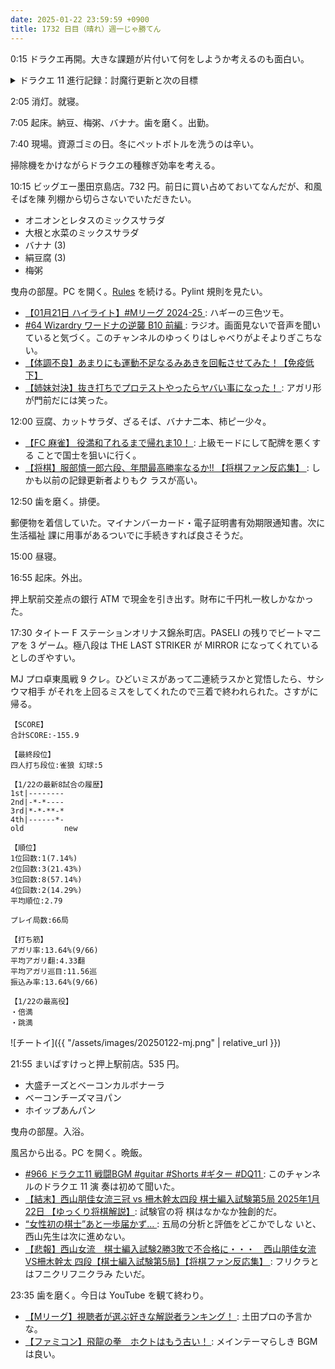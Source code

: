 ```yaml
---
date: 2025-01-22 23:59:59 +0900
title: 1732 日目（晴れ）週一じゃ勝てん
---
```


0:15 ドラクエ再開。大きな課題が片付いて何をしようか考えるのも面白い。

<details><summary>ドラクエ 11 進行記録：討魔行更新と次の目標</summary>
<p>連武討魔行の前半試練の記録更新をしておく。テキトーな順番で。
マダンテが使えるところはベロニカを充てる。
マルティナの HP を気にしなくて良くなったので、タイマンの戦闘にはなるべく採用する。
単純だがこれでいい。</p>
<ul>
  <li>四の試練 14 → 11</li>
  <li>壱の試練 6 → 2</li>
  <li>参の試練 11 → 8</li>
</ul>

<p>種集めのためにカタログをチェック。種をくれる魔物と棲息地を確認。
容易そうなのはちからのたねか。名もなき島でブラウニーの群れを乱獲すればいいと思われる。
効率を上げるために、スキルのたねのときと同様に主人公、カミュ、マルティナの連携技を用いる。
そしてゾーンに入る効率を上げるために、きせきのたね and/or きせきのしずくを用いたい。
これらの物品はべらぼうに高く付くので、その入手戦略を練りたい。</p>
</details>

2:05 消灯。就寝。

7:05 起床。納豆、梅粥、バナナ。歯を磨く。出勤。

7:40 現場。資源ゴミの日。冬にペットボトルを洗うのは辛い。

掃除機をかけながらドラクエの種稼ぎ効率を考える。

10:15 ビッグエー墨田京島店。732 円。前日に買い占めておいてなんだが、和風そばを陳
列棚から切らさないでいただきたい。

* オニオンとレタスのミックスサラダ
* 大根と水菜のミックスサラダ
* バナナ (3)
* 絹豆腐 (3)
* 梅粥

曳舟の部屋。PC を開く。[Rules] を続ける。Pylint 規則を見たい。

* [【01月21日 ハイライト】#Mリーグ 2024-25
  ](https://www.youtube.com/watch?v=hX68baIZX6c): ハギーの三色ツモ。
* [#64 Wizardry ワードナの逆襲 B10 前編
  ](https://www.youtube.com/watch?v=HPvC1dpsxA8): ラジオ。画面見ないで音声を聞い
  ていると気づく。このチャンネルのゆっくりはしゃべりがよそよりぎこちない。
* [【体調不良】あまりにも運動不足なるみあきを回転させてみた！【免疫低下】
  ](https://www.youtube.com/watch?v=t1P48H4JfTY)
* [【姉妹対決】抜き打ちでプロテストやったらヤバい事になった！
  ](https://www.youtube.com/watch?v=8-VaMDilrUM): アガリ形が門前だには笑った。

12:00 豆腐、カットサラダ、ざるそば、バナナ二本、柿ピー少々。

* [【FC 麻雀】 役満和了れるまで帰れま10！
  ](https://www.youtube.com/watch?v=ykqyZ7WEHSI): 上級モードにして配牌を悪くする
  ことで国士を狙いに行く。
* [【将棋】服部慎一郎六段、年間最高勝率なるか!! 【将棋ファン反応集】
  ](https://www.youtube.com/watch?v=INoe1gw0v2c): しかも以前の記録更新者よりもク
  ラスが高い。

12:50 歯を磨く。排便。

郵便物を着信していた。マイナンバーカード・電子証明書有効期限通知書。次に生活福祉
課に用事があるついでに手続きすれば良さそうだ。

15:00 昼寝。

16:55 起床。外出。

押上駅前交差点の銀行 ATM で現金を引き出す。財布に千円札一枚しかなかった。

17:30 タイトー F ステーションオリナス錦糸町店。PASELI の残りでビートマニアを 3
ゲーム。極八段は THE LAST STRIKER が MIRROR になってくれているとしのぎやすい。

MJ プロ卓東風戦 9 クレ。ひどいミスがあって二連続ラスかと覚悟したら、サシウマ相手
がそれを上回るミスをしてくれたので三着で終われられた。さすがに帰る。

```text
【SCORE】
合計SCORE:-155.9

【最終段位】
四人打ち段位:雀狼 幻球:5

【1/22の最新8試合の履歴】
1st|--------
2nd|-*-*----
3rd|*-*-**-*
4th|------*-
old         new

【順位】
1位回数:1(7.14%)
2位回数:3(21.43%)
3位回数:8(57.14%)
4位回数:2(14.29%)
平均順位:2.79

プレイ局数:66局

【打ち筋】
アガリ率:13.64%(9/66)
平均アガリ翻:4.33翻
平均アガリ巡目:11.56巡
振込み率:13.64%(9/66)

【1/22の最高役】
・倍満
・跳満
```

![チートイ]({{ "/assets/images/20250122-mj.png" | relative_url }})

21:55 まいばすけっと押上駅前店。535 円。

* 大盛チーズとベーコンカルボナーラ
* ベーコンチーズマヨパン
* ホイップあんパン

曳舟の部屋。入浴。

風呂から出る。PC を開く。晩飯。

* [#966 ドラクエ11 戦闘BGM #guitar #Shorts #ギター #DQ11
  ](https://www.youtube.com/watch?v=isIMCAAVtAc): このチャンネルのドラクエ 11 演
  奏は初めて聞いた。
* [【結末】西山朋佳女流三冠 vs 柵木幹太四段 棋士編入試験第5局 2025年1月22日
  【ゆっくり将棋解説】](https://www.youtube.com/watch?v=Pp2mwnvHZfI): 試験官の将
  棋はなかなか独創的だ。
* [“女性初の棋士”あと一歩届かず…
  ](https://www.youtube.com/watch?v=Fx3_ctDpFf4): 五局の分析と評価をどこかでしな
  いと、西山先生は次に進めない。
* [【悲報】西山女流　棋士編入試験2勝3敗で不合格に・・・　西山朋佳女流VS柵木幹太
  四段【棋士編入試験第5局】【将棋ファン反応集】
  ](https://www.youtube.com/watch?v=FW1__V14Yj8): フリクラとはフニクリフニクラみ
  たいだ。

23:35 歯を磨く。今日は YouTube を観て終わり。

* [【Mリーグ】視聴者が選ぶ好きな解説者ランキング！
  ](https://www.youtube.com/watch?v=Br3Sjl76DPs): 土田プロの予言かな。
* [【ファミコン】飛龍の拳　ホクトはもう古い！
  ](https://www.youtube.com/watch?v=YG-F3FrhAZc): メインテーマらしき BGM は良い。

[Rules]: <https://docs.astral.sh/ruff/rules/>
